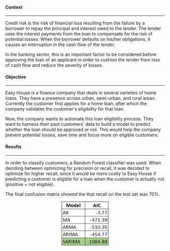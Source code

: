 #### Context
___

Credit risk is the risk of financial loss resulting from the failure by a borrower to repay the principal and interest owed to the lender. The lender uses the interest payments from the loan to compensate for the risk of potential losses. When the borrower defaults on his/her obligations, it causes an interruption in the cash flow of the lender.

In the banking sector, this is an important factor to be considered before approving the loan of an applicant in order to cushion the lender from loss of cash flow and reduce the severity of losses. 

#### Objective
___

Easy House is a finance company that deals in several varieties of home loans. They have a presence across urban, semi-urban, and rural areas. Currently the customer first applies for a home loan, after which the company validates the customer's eligibility for that loan. 

Now, the company wants to automate this loan eligibility process. They want to harness their past customers' data to build a model to predict whether the loan should be approved or not. This would help the company prevent potential losses, save time and focus more on eligible customers.

#### Results
___
In order to classify customers, a Random Forest classifier was used. When deciding between optimizing for precision or recall, it was decided to optimize for higher recall, since it would be more costly to Easy House if predicting a customer is eligible for a loan when the customer is actually not (positive = not eligible).

The final confusion matrix showed the that recall on the test set was 70%.

<p align="center">
<img src="https://github.com/Kyle-f-r/Time-Series-Carbon-Emission-Forecasting/blob/master/images/Model_AIC_table.png?raw=true" width="150" height="140" />
</p>
<p align="center">
    <em></em>
</p>